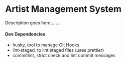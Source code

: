 # Artist Management System
Description goes here........

#### Dev Dependencies
- husky, tool to manage Git Hooks
- lint-staged, to lint staged files (uses prettier)
- commitlint, strict check and lint commit messages

